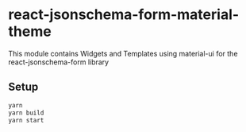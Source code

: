 # react-jsonschema-form-material-theme

This module contains Widgets and Templates using material-ui for the react-jsonschema-form library

## Setup

```bash
yarn
yarn build
yarn start
```